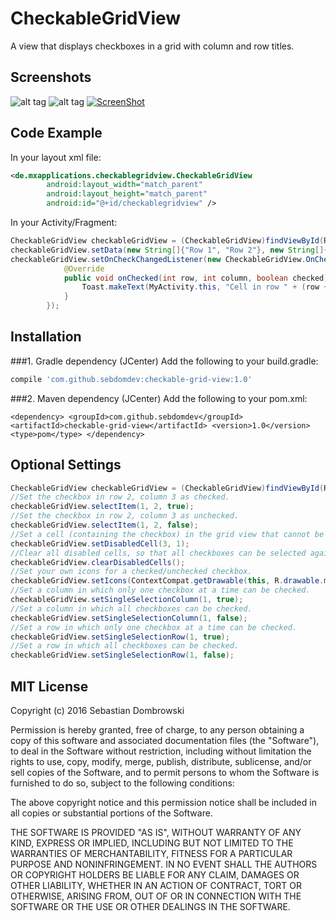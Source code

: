 # CheckableGridView

A view that displays checkboxes in a grid with column and row titles.

## Screenshots

![alt tag](https://cloud.githubusercontent.com/assets/12089383/12970453/e2a35326-d043-11e5-8b1b-5b6659f6ed83.png)
![alt tag](https://cloud.githubusercontent.com/assets/12089383/12970454/e2bb070a-d043-11e5-8a13-8e56185ed9fd.png)
[![ScreenShot](https://cloud.githubusercontent.com/assets/12089383/12970455/e2be30ba-d043-11e5-9cbb-d3e52832ef1c.png)](https://youtu.be/AGe-LnhXk-g)

## Code Example

In your layout xml file:
```xml
<de.mxapplications.checkablegridview.CheckableGridView
        android:layout_width="match_parent"
        android:layout_height="match_parent"
        android:id="@+id/checkablegridview" />
```

In your Activity/Fragment:
```java
CheckableGridView checkableGridView = (CheckableGridView)findViewById(R.id.checkablegridview);
checkableGridView.setData(new String[]{"Row 1", "Row 2"}, new String[]{"Col 1", "Col 2"});
checkableGridView.setOnCheckChangedListener(new CheckableGridView.OnCheckChangedListener() {
            @Override
            public void onChecked(int row, int column, boolean checked) {
                Toast.makeText(MyActivity.this, "Cell in row " + (row + 1) + " and column " + (column + 1) + (checked ? " selected" : " unselected"), Toast.LENGTH_SHORT).show();
            }
        });
 ```

## Installation

###1. Gradle dependency (JCenter)
Add the following to your build.gradle:
```gradle
compile 'com.github.sebdomdev:checkable-grid-view:1.0'
```
###2. Maven dependency (JCenter)
Add the following to your pom.xml:
```maven
<dependency> <groupId>com.github.sebdomdev</groupId> <artifactId>checkable-grid-view</artifactId> <version>1.0</version> <type>pom</type> </dependency>
```

## Optional Settings

```java
CheckableGridView checkableGridView = (CheckableGridView)findViewById(R.id.checkablegridview);
//Set the checkbox in row 2, column 3 as checked.
checkableGridView.selectItem(1, 2, true);
//Set the checkbox in row 2, column 3 as unchecked.
checkableGridView.selectItem(1, 2, false);
//Set a cell (containing the checkbox) in the grid view that cannot be selected by the user.
checkableGridView.setDisabledCell(3, 1);
//Clear all disabled cells, so that all checkboxes can be selected again.
checkableGridView.clearDisabledCells();
//Set your own icons for a checked/unchecked checkbox.
checkableGridView.setIcons(ContextCompat.getDrawable(this, R.drawable.my_checked_drawable), ContextCompat.getDrawable(this, R.drawable.my_unchecked_drawable));
//Set a column in which only one checkbox at a time can be checked.
checkableGridView.setSingleSelectionColumn(1, true);
//Set a column in which all checkboxes can be checked.
checkableGridView.setSingleSelectionColumn(1, false);
//Set a row in which only one checkbox at a time can be checked.
checkableGridView.setSingleSelectionRow(1, true);
//Set a row in which all checkboxes can be checked.
checkableGridView.setSingleSelectionRow(1, false);
```

## MIT License

Copyright (c) 2016 Sebastian Dombrowski

Permission is hereby granted, free of charge, to any person obtaining a copy of this software and associated documentation files (the "Software"), to deal in the Software without restriction, including without limitation the rights to use, copy, modify, merge, publish, distribute, sublicense, and/or sell copies of the Software, and to permit persons to whom the Software is furnished to do so, subject to the following conditions:

The above copyright notice and this permission notice shall be included in all copies or substantial portions of the Software.

THE SOFTWARE IS PROVIDED "AS IS", WITHOUT WARRANTY OF ANY KIND, EXPRESS OR IMPLIED, INCLUDING BUT NOT LIMITED TO THE WARRANTIES OF MERCHANTABILITY, FITNESS FOR A PARTICULAR PURPOSE AND NONINFRINGEMENT. IN NO EVENT SHALL THE AUTHORS OR COPYRIGHT HOLDERS BE LIABLE FOR ANY CLAIM, DAMAGES OR OTHER LIABILITY, WHETHER IN AN ACTION OF CONTRACT, TORT OR OTHERWISE, ARISING FROM, OUT OF OR IN CONNECTION WITH THE SOFTWARE OR THE USE OR OTHER DEALINGS IN THE SOFTWARE.
